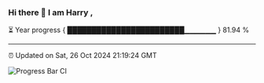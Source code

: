 ### Hi there 👋 I am Harry , 

⏳ Year progress { ████████████████████████▁▁▁▁▁▁ } 81.94 %

---

⏰ Updated on Sat, 26 Oct 2024 21:19:24 GMT

![Progress Bar CI](https://github.com/duykhang68/duykhang68/workflows/Progress%20Bar%20CI/badge.svg)
